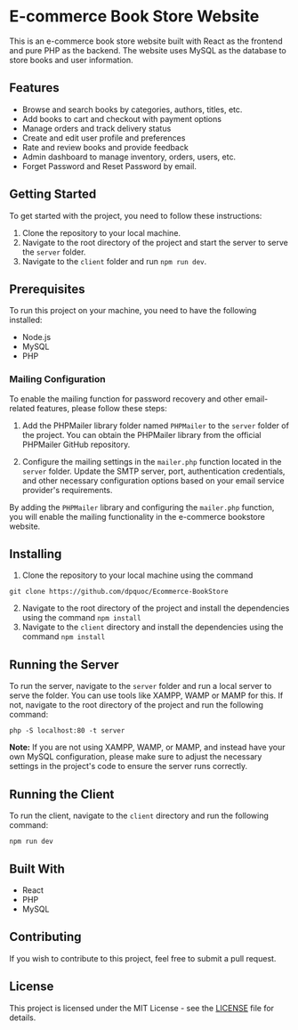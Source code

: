 # E-commerce Book Store Website

This is an e-commerce book store website built with React as the frontend and pure PHP as the backend. The website uses MySQL as the database to store books and user information.

## Features

- Browse and search books by categories, authors, titles, etc.
- Add books to cart and checkout with payment options
- Manage orders and track delivery status
- Create and edit user profile and preferences
- Rate and review books and provide feedback
- Admin dashboard to manage inventory, orders, users, etc.
- Forget Password and Reset Password by email.

## Getting Started

To get started with the project, you need to follow these instructions:

1. Clone the repository to your local machine.
2. Navigate to the root directory of the project and start the server to serve the `server` folder.
3. Navigate to the `client` folder and run `npm run dev`.

## Prerequisites

To run this project on your machine, you need to have the following installed:

- Node.js
- MySQL
- PHP

### Mailing Configuration

To enable the mailing function for password recovery and other email-related features, please follow these steps:

1. Add the PHPMailer library folder named `PHPMailer` to the `server` folder of the project. You can obtain the PHPMailer library from the official PHPMailer GitHub repository.

2. Configure the mailing settings in the `mailer.php` function located in the `server` folder. Update the SMTP server, port, authentication credentials, and other necessary configuration options based on your email service provider's requirements.

By adding the `PHPMailer` library and configuring the `mailer.php` function, you will enable the mailing functionality in the e-commerce bookstore website.

## Installing

1. Clone the repository to your local machine using the command
```
git clone https://github.com/dpquoc/Ecommerce-BookStore
```
2. Navigate to the root directory of the project and install the dependencies using the command `npm install`
3. Navigate to the `client` directory and install the dependencies using the command `npm install`

## Running the Server

To run the server, navigate to the `server` folder and run a local server to serve the folder. You can use tools like XAMPP, WAMP or MAMP for this. If not, navigate to the root directory of the project and run the following command:

```
php -S localhost:80 -t server
```

**Note:** If you are not using XAMPP, WAMP, or MAMP, and instead have your own MySQL configuration, please make sure to adjust the necessary settings in the project's code to ensure the server runs correctly.

## Running the Client

To run the client, navigate to the `client` directory and run the following command:

```
npm run dev
```

## Built With

- React
- PHP
- MySQL

## Contributing

If you wish to contribute to this project, feel free to submit a pull request.

## License

This project is licensed under the MIT License - see the [LICENSE](LICENSE) file for details.

